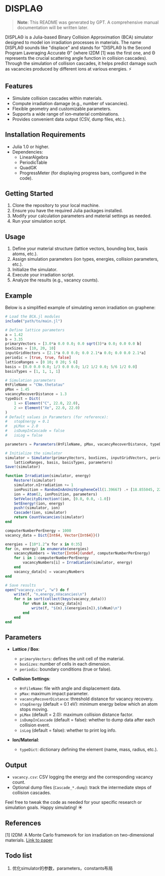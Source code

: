 # DISPLAΘ

> **Note**: This README was generated by GPT. A comprehensive manual documentation will be written later.

DISPLAΘ is a Julia-based Binary Collision Approximation (BCA) simulator designed to model ion irradiation processes in materials. The name DISPLAΘ sounds like "displace" and stands for "DISPLAΘ Is the Second Program Laveraging Accurate Θ" (where I2DM [1] was the first one, and Θ represents the crucial scattering angle function in collision cascades). Through the simulation of collision cascades, it helps predict damage such as vacancies produced by different ions at various energies. ⚡


## Features

- Simulate collision cascades within materials.
- Compute irradiation damage (e.g., number of vacancies).
- Flexible geometry and customizable parameters.
- Supports a wide range of ion–material combinations.
- Provides convenient data output (CSV, dump files, etc.).

## Installation Requirements

- Julia 1.0 or higher.
- Dependencies:
  - LinearAlgebra
  - PeriodicTable
  - QuadGK
  - ProgressMeter (for displaying progress bars, configured in the code).

## Getting Started

1. Clone the repository to your local machine.
2. Ensure you have the required Julia packages installed.
3. Modify your calculation parameters and material settings as needed.
4. Run your simulation script.

## Usage

1. Define your material structure (lattice vectors, bounding box, basis atoms, etc.).
2. Assign simulation parameters (ion types, energies, collision parameters, etc.).
3. Initialize the simulator.
4. Execute your irradiation script.
5. Analyze the results (e.g., vacancy counts).

## Example

Below is a simplified example of simulating xenon irradiation on graphene:

```julia
# Load the BCA.jl modules
include("path/to/main.jl")

# Define lattice parameters
a = 1.42
b = 3.35
primaryVectors = [3.0*a 0.0 0.0; 0.0 sqrt(3)*a 0.0; 0.0 0.0 b]
boxSizes = [10, 20, 10]
inputGridVectors = [2.1*a 0.0 0.0; 0.0 2.1*a 0.0; 0.0 0.0 2.1*a]
periodic = [true, true, false]
latticeRanges = [0 10; 0 20; 5 6]   
basis = [0.0 0.0 0.0; 1/3 0.0 0.0; 1/2 1/2 0.0; 5/6 1/2 0.0]
basisTypes = [1, 1, 1, 1]

# Simulation parameters
θτFileName = "CNe.thetatau"
pMax = 1.45
vacancyRecoverDistance = 1.3
typeDict = Dict(
    1 => Element("C", 22.0, 22.0),  
    2 => Element("Xe", 22.0, 22.0)  
)
# Default values in Parameters (for reference):
#   stopEnergy = 0.1
#   pLMax = 2.0
#   isDumpInCascade = false
#   isLog = false

parameters = Parameters(θτFileName, pMax, vacancyRecoverDistance, typeDict)

# Initialize the simulator
simulator = Simulator(primaryVectors, boxSizes, inputGridVectors, periodic,
    latticeRanges, basis, basisTypes, parameters)
Save!(simulator)

function Irradiation(simulator, energy)
    Restore!(simulator)
    simulator.nIrradiation += 1
    ionPosition = RandomInAnUnitGrapheneCell(1.39667) .+ [18.855045, 22.981482313368623, 20]
    ion = Atom(2, ionPosition, parameters)
    SetVelocityDirection!(ion, [0.0, 0.0, -1.0])
    SetEnergy!(ion, energy)
    push!(simulator, ion)
    Cascade!(ion, simulator)
    return CountVacancies(simulator)
end

computerNumberPerEnergy = 1000
vacancy_data = Dict{Int64, Vector{Int64}}()

energies = [10*1.2^x for x in 0:35]
for (n, energy) in enumerate(energies)
    vacancyNumbers = Vector{Int64}(undef, computerNumberPerEnergy)
    for i in 1:computerNumberPerEnergy
        vacancyNumbers[i] = Irradiation(simulator, energy)
    end
    vacancy_data[n] = vacancyNumbers
end

# Save results
open("vacancy.csv", "w") do f
    write(f, "n,energy,nVacancies\n")
    for n in sort(collect(keys(vacancy_data)))
        for vNum in vacancy_data[n]
            write(f, "$(n),$(energies[n]),$(vNum)\n")
        end
    end
end
```
  
## Parameters

- **Lattice / Box**:
  - `primaryVectors`: defines the unit cell of the material.
  - `boxSizes`: number of cells in each dimension.
  - `periodic`: boundary conditions (true or false).

- **Collision Settings**:
  - `θτFileName`: file with angle and displacement data.
  - `pMax`: maximum impact parameter.
  - `vacancyRecoverDistance`: threshold distance for vacancy recovery.
  - `stopEnergy` (default = 0.1 eV): minimum energy below which an atom stops moving.
  - `pLMax` (default = 2.0): maximum collision distance factor.
  - `isDumpInCascade` (default = false): whether to dump data after each collision event.
  - `isLog` (default = false): whether to print log info.

- **Ion/Material**:
  - `typeDict`: dictionary defining the element (name, mass, radius, etc.).

## Output

- `vacancy.csv`: CSV logging the energy and the corresponding vacancy count. 
- Optional dump files (`Cascade_*.dump`): track the intermediate steps of collision cascades.

Feel free to tweak the code as needed for your specific research or simulation goals. Happy simulating! ☀️

## References

[1] I2DM: A Monte Carlo framework for ion irradiation on two-dimensional materials. [Link to paper](https://doi.org/10.1016/j.cpc.2020.107456)

## Todo list
1. 优化simulator的参数，parameters，constants布局
